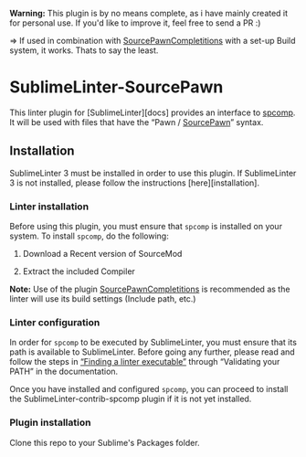 **Warning:** This plugin is by no means complete, as i have mainly created it for personal use. If you'd like to improve it, feel free to send a PR :)

=> If used in combination with [SourcePawnCompletitions](https://github.com/ppalex7/SourcePawnCompletions) with a set-up Build system, it works. Thats to say the least.

SublimeLinter-SourcePawn
================================

This linter plugin for [SublimeLinter][docs] provides an interface to [spcomp](https://www.sourcemod.net/). It will be used with files that have the “Pawn / [SourcePawn](https://github.com/Dillonb/SublimeSourcePawn)” syntax.

## Installation
SublimeLinter 3 must be installed in order to use this plugin. If SublimeLinter 3 is not installed, please follow the instructions [here][installation].

### Linter installation
Before using this plugin, you must ensure that `spcomp` is installed on your system. To install `spcomp`, do the following:

1. Download a Recent version of SourceMod

1. Extract the included Compiler

**Note:** Use of the plugin [SourcePawnCompletitions](https://github.com/ppalex7/SourcePawnCompletions) is recommended as the linter will use its build settings (Include path, etc.)

### Linter configuration
In order for `spcomp` to be executed by SublimeLinter, you must ensure that its path is available to SublimeLinter. Before going any further, please read and follow the steps in [“Finding a linter executable”](http://sublimelinter.readthedocs.org/en/latest/troubleshooting.html#finding-a-linter-executable) through “Validating your PATH” in the documentation.

Once you have installed and configured `spcomp`, you can proceed to install the SublimeLinter-contrib-spcomp plugin if it is not yet installed.

### Plugin installation

Clone this repo to your Sublime's Packages folder.